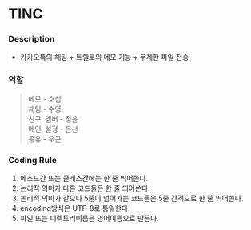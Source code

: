 # TINC

### Description

- 카카오톡의 채팅 + 트렐로의 메모 기능 + 무제한 파일 전송

### 역할

> 메모 - 호섭  
> 채팅 - 수영  
> 친구, 멤버 - 정윤  
> 메인, 설정 - 은선  
> 공유 - 우근

### Coding Rule

1. 메소드간 또는 클래스간에는 한 줄 띄어쓴다.
2. 논리적 의미가 다른 코드들은 한 줄 띄어쓴다.
3. 논리적 의미가 같으나 5줄이 넘어가는 코드들은 5줄 간격으로 한 줄 띄어쓴다.
4. encoding방식은 UTF-8로 통일한다.
5. 파일 또는 디렉토리이름은 영어이름으로 만든다.
